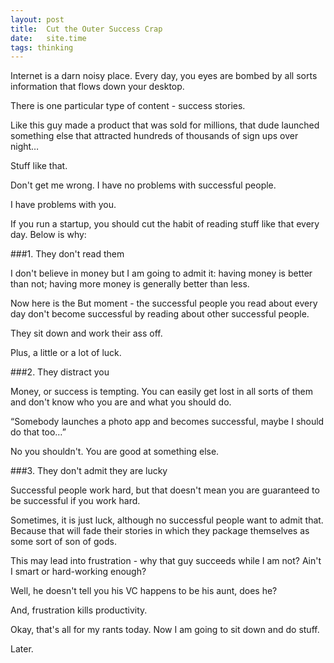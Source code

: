 ```yaml
---
layout: post
title:  Cut the Outer Success Crap
date:   site.time
tags: thinking
---
```

Internet is a darn noisy place. Every day, you eyes are bombed by all sorts information that flows down your desktop.

There is one particular type of content - success stories.

Like this guy made a product that was sold for millions, that dude launched something else that attracted hundreds of thousands of sign ups over night…

Stuff like that.

Don't get me wrong. I have no problems with successful people.

I have problems with you.

If you run a startup, you should cut the habit of reading stuff like that every day. Below is why:

###1\. They don't read them

I don't believe in money but I am going to admit it: having money is better than not; having more money is generally better than less.

Now here is the But moment - the successful people you read about every day don't become successful by reading about other successful people.

They sit down and work their ass off.

Plus, a little or a lot of luck.

###2. They distract you

Money, or success is tempting. You can easily get lost in all sorts of them and don't know who you are and what you should do.

“Somebody launches a photo app and becomes successful, maybe I should do that too…”

No you shouldn't. You are good at something else.

###3. They don't admit they are lucky

Successful people work hard, but that doesn't mean you are guaranteed to be successful if you work hard.

Sometimes, it is just luck, although no successful people want to admit that. Because that will fade their stories in which they package themselves as some sort of son of gods.

This may lead into frustration - why that guy succeeds while I am not? Ain't I smart or hard-working enough?

Well, he doesn't tell you his VC happens to be his aunt, does he?

And, frustration kills productivity.

Okay, that's all for my rants today. Now I am going to sit down and do stuff.

Later.